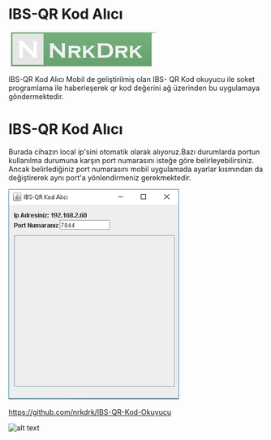 # IBS-QR Kod Alıcı
![N|Solid](https://github.com/nrkdrk/IBS-QR-Kod-Al-c-/blob/master/image/nrkdrk.jpg)


IBS-QR Kod Alıcı
Mobil de geliştirilmiş olan IBS- QR Kod okuyucu ile soket programlama ile haberleşerek qr kod değerini ağ üzerinden bu uygulamaya göndermektedir.

# IBS-QR Kod Alıcı
Burada cihazın local ip'sini otomatik olarak alıyoruz.Bazı durumlarda portun kullanılma durumuna karşın port numarasını isteğe göre belirleyebilirsiniz. Ancak belirlediğiniz port numarasını mobil uygulamada ayarlar kısmından da değiştirerek aynı port'a yönlendirmeniz gerekmektedir.

![alt text](https://github.com/nrkdrk/IBS-QR-Kod-Al-c-/blob/master/image/%C4%B1bs-qr-kod-al%C4%B1c%C4%B1.PNG)


https://github.com/nrkdrk/IBS-QR-Kod-Okuyucu


![alt text](https://github.com/nrkdrk/IBS-QR-Kod-Al-c-/blob/master/image/%C4%B1bs-qr-kod-al%C4%B1c%C4%B1%20kod%20ald%C4%B1.PNG)
